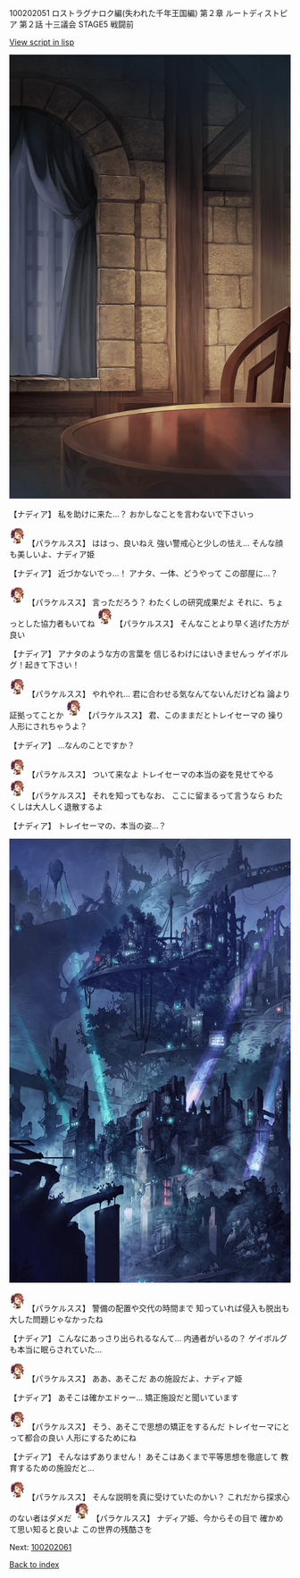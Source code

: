 100202051 ロストラグナロク編(失われた千年王国編) 第２章 ルートディストピア 第２話 十三議会 STAGE5 戦闘前

[View script in lisp](../scripts/100202051.txt)

![201_room.png](../images/backgrounds/201_room.png)

【ナディア】
私を助けに来た…？
おかしなことを言わないで下さいっ

<img src="../images/units/3101311.png" alt="3101311.png" height="34"/>
【パラケルスス】
ははっ、良いねえ
強い警戒心と少しの怯え…
そんな顔も美しいよ、ナディア姫

【ナディア】
近づかないでっ…！
アナタ、一体、どうやって
この部屋に…？

<img src="../images/units/3101311.png" alt="3101311.png" height="34"/>
【パラケルスス】
言っただろう？
わたくしの研究成果だよ
それに、ちょっとした協力者もいてね

<img src="../images/units/3101311.png" alt="3101311.png" height="34"/>
【パラケルスス】
そんなことより早く逃げた方が良い

【ナディア】
アナタのような方の言葉を
信じるわけにはいきませんっ
ゲイボルグ！起きて下さい！

<img src="../images/units/3101311.png" alt="3101311.png" height="34"/>
【パラケルスス】
やれやれ…
君に合わせる気なんてないんだけどね
論より証拠ってことか

<img src="../images/units/3101311.png" alt="3101311.png" height="34"/>
【パラケルスス】
君、このままだとトレイセーマの
操り人形にされちゃうよ？

【ナディア】
…なんのことですか？

<img src="../images/units/3101311.png" alt="3101311.png" height="34"/>
【パラケルスス】
ついて来なよ
トレイセーマの本当の姿を見せてやる

<img src="../images/units/3101311.png" alt="3101311.png" height="34"/>
【パラケルスス】
それを知ってもなお、
ここに留まるって言うなら
わたくしは大人しく退散するよ

【ナディア】
トレイセーマの、本当の姿…？

![201_beast_night.png](../images/backgrounds/201_beast_night.png)

<img src="../images/units/3101311.png" alt="3101311.png" height="34"/>
【パラケルスス】
警備の配置や交代の時間まで
知っていれば侵入も脱出も
大した問題じゃなかったね

【ナディア】
こんなにあっさり出られるなんて…
内通者がいるの？
ゲイボルグも本当に眠らされていた…

<img src="../images/units/3101311.png" alt="3101311.png" height="34"/>
【パラケルスス】
ああ、あそこだ
あの施設だよ、ナディア姫

【ナディア】
あそこは確かエドゥー…
矯正施設だと聞いています

<img src="../images/units/3101311.png" alt="3101311.png" height="34"/>
【パラケルスス】
そう、あそこで思想の矯正をするんだ
トレイセーマにとって都合の良い
人形にするためにね

【ナディア】
そんなはずありません！
あそこはあくまで平等思想を徹底して
教育するための施設だと…

<img src="../images/units/3101311.png" alt="3101311.png" height="34"/>
【パラケルスス】
そんな説明を真に受けていたのかい？
これだから探求心のない者はダメだ

<img src="../images/units/3101311.png" alt="3101311.png" height="34"/>
【パラケルスス】
ナディア姫、今からその目で
確かめて思い知ると良いよ
この世界の残酷さを


Next: [100202061](100202061.md)

[Back to index](index.md)
